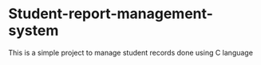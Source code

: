 # Student-report-management-system
This is a simple project to manage student records done using C language
